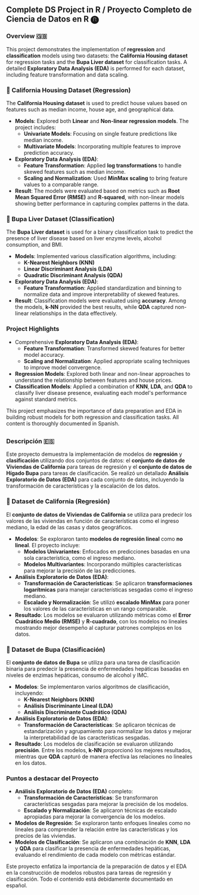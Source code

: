 ## Complete DS Project in R / Proyecto Completo de Ciencia de Datos en R 🅡

### Overview 🇬🇧

This project demonstrates the implementation of **regression** and **classification** models using two datasets: the **California Housing dataset** for regression tasks and the **Bupa Liver dataset** for classification tasks. A detailed **Exploratory Data Analysis (EDA)** is performed for each dataset, including feature transformation and data scaling.

### 🏡 California Housing Dataset (Regression)

The **California Housing dataset** is used to predict house values based on features such as median income, house age, and geographical data.

- **Models**: Explored both **Linear** and **Non-linear regression models**. The project includes:
  - **Univariate Models**: Focusing on single feature predictions like median income.
  - **Multivariate Models**: Incorporating multiple features to improve prediction accuracy.
- **Exploratory Data Analysis (EDA)**:
  - **Feature Transformation**: Applied **log transformations** to handle skewed features such as median income.
  - **Scaling and Normalization**: Used **MinMax scaling** to bring feature values to a comparable range.
- **Result**: The models were evaluated based on metrics such as **Root Mean Squared Error (RMSE)** and **R-squared**, with non-linear models showing better performance in capturing complex patterns in the data.

### 🧪 Bupa Liver Dataset (Classification)

The **Bupa Liver dataset** is used for a binary classification task to predict the presence of liver disease based on liver enzyme levels, alcohol consumption, and BMI.

- **Models**: Implemented various classification algorithms, including:
  - **K-Nearest Neighbors (KNN)**
  - **Linear Discriminant Analysis (LDA)**
  - **Quadratic Discriminant Analysis (QDA)**
- **Exploratory Data Analysis (EDA)**:
  - **Feature Transformation**: Applied standardization and binning to normalize data and improve interpretability of skewed features.
- **Result**: Classification models were evaluated using **accuracy**. Among the models, **k-NN** provided the best results, while **QDA** captured non-linear relationships in the data effectively.

### Project Highlights

- Comprehensive **Exploratory Data Analysis (EDA)**:
  - **Feature Transformation**: Transformed skewed features for better model accuracy.
  - **Scaling and Normalization**: Applied appropriate scaling techniques to improve model convergence.
- **Regression Models**: Explored both linear and non-linear approaches to understand the relationship between features and house prices.
- **Classification Models**: Applied a combination of **KNN**, **LDA**, and **QDA** to classify liver disease presence, evaluating each model's performance against standard metrics.

This project emphasizes the importance of data preparation and EDA in building robust models for both regression and classification tasks. All content is thoroughly documented in Spanish.

##

### Descripción 🇪🇸

Este proyecto demuestra la implementación de modelos de **regresión** y **clasificación** utilizando dos conjuntos de datos: el **conjunto de datos de Viviendas de California** para tareas de regresión y el **conjunto de datos de Hígado Bupa** para tareas de clasificación. Se realizó un detallado **Análisis Exploratorio de Datos (EDA)** para cada conjunto de datos, incluyendo la transformación de características y la escalación de los datos.

### 🏡 Dataset de California (Regresión)

El **conjunto de datos de Viviendas de California** se utiliza para predecir los valores de las viviendas en función de características como el ingreso mediano, la edad de las casas y datos geográficos.

- **Modelos**: Se exploraron tanto **modelos de regresión lineal** como **no lineal**. El proyecto incluye:
  - **Modelos Univariantes**: Enfocados en predicciones basadas en una sola característica, como el ingreso mediano.
  - **Modelos Multivariantes**: Incorporando múltiples características para mejorar la precisión de las predicciones.
- **Análisis Exploratorio de Datos (EDA)**:
  - **Transformación de Características**: Se aplicaron **transformaciones logarítmicas** para manejar características sesgadas como el ingreso mediano.
  - **Escalado y Normalización**: Se utilizó **escalado MinMax** para poner los valores de las características en un rango comparable.
- **Resultado**: Los modelos se evaluaron utilizando métricas como el **Error Cuadrático Medio (RMSE)** y **R-cuadrado**, con los modelos no lineales mostrando mejor desempeño al capturar patrones complejos en los datos.

### 🧪 Dataset de Bupa (Clasificación)

El **conjunto de datos de Bupa** se utiliza para una tarea de clasificación binaria para predecir la presencia de enfermedades hepáticas basadas en niveles de enzimas hepáticas, consumo de alcohol y IMC.

- **Modelos**: Se implementaron varios algoritmos de clasificación, incluyendo:
  - **K-Nearest Neighbors (KNN)**
  - **Análisis Discriminante Lineal (LDA)**
  - **Análisis Discriminante Cuadrático (QDA)**
- **Análisis Exploratorio de Datos (EDA)**:
  - **Transformación de Características**: Se aplicaron técnicas de estandarización y agrupamiento para normalizar los datos y mejorar la interpretabilidad de las características sesgadas.
- **Resultado**: Los modelos de clasificación se evaluaron utilizando **precisión**. Entre los modelos, **k-NN** proporcionó los mejores resultados, mientras que **QDA** capturó de manera efectiva las relaciones no lineales en los datos.

### Puntos a destacar del Proyecto

- **Análisis Exploratorio de Datos (EDA)** completo:
  - **Transformación de Características**: Se transformaron características sesgadas para mejorar la precisión de los modelos.
  - **Escalado y Normalización**: Se aplicaron técnicas de escalado apropiadas para mejorar la convergencia de los modelos.
- **Modelos de Regresión**: Se exploraron tanto enfoques lineales como no lineales para comprender la relación entre las características y los precios de las viviendas.
- **Modelos de Clasificación**: Se aplicaron una combinación de **KNN**, **LDA** y **QDA** para clasificar la presencia de enfermedades hepáticas, evaluando el rendimiento de cada modelo con métricas estándar.

Este proyecto enfatiza la importancia de la preparación de datos y el EDA en la construcción de modelos robustos para tareas de regresión y clasificación. Todo el contenido está debidamente documentado en español.

